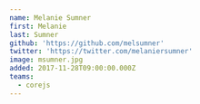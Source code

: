 ```yaml
---
name: Melanie Sumner
first: Melanie
last: Sumner
github: 'https://github.com/melsumner'
twitter: 'https://twitter.com/melaniersumner'
image: msumner.jpg
added: 2017-11-28T09:00:00.000Z
teams:
  - corejs
---
```

